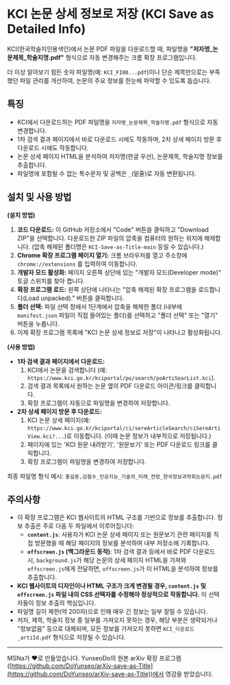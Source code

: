 # KCI 논문 상세 정보로 저장 (KCI Save as Detailed Info)

KCI(한국학술지인용색인)에서 논문 PDF 파일을 다운로드할 때, 파일명을 **"저자명_논문제목_학술지명.pdf"** 형식으로 자동 변경해주는 크롬 확장 프로그램입니다.

더 이상 알아보기 힘든 숫자 파일명(예: `KCI_FI00...pdf`)이나 단순 제목만으로는 부족했던 파일 관리를 개선하여, 논문의 주요 정보를 한눈에 파악할 수 있도록 돕습니다.

## 특징
*   KCI에서 다운로드하는 PDF 파일명을 `저자명_논문제목_학술지명.pdf` 형식으로 자동 변경합니다.
*   1차 검색 결과 페이지에서 바로 다운로드 시에도 작동하며, 2차 상세 페이지 방문 후 다운로드 시에도 작동합니다.
*   논문 상세 페이지 HTML을 분석하여 저자명(한글 우선), 논문제목, 학술지명 정보를 추출합니다.
*   파일명에 포함될 수 없는 특수문자 및 공백은 `_`(밑줄)로 자동 변환됩니다.

## 설치 및 사용 방법

**(설치 방법)**

1.  **코드 다운로드:** 이 GitHub 저장소에서 "Code" 버튼을 클릭하고 "Download ZIP"을 선택합니다. 다운로드한 ZIP 파일의 압축을 컴퓨터의 원하는 위치에 해제합니다. (압축 해제된 폴더명은 `KCI-Save-as-Title-main` 등일 수 있습니다.)
2.  **Chrome 확장 프로그램 페이지 열기:** 크롬 브라우저를 열고 주소창에 `chrome://extensions` 를 입력하여 이동합니다.
3.  **개발자 모드 활성화:** 페이지 오른쪽 상단에 있는 "개발자 모드(Developer mode)" 토글 스위치를 찾아 켭니다.
4.  **확장 프로그램 로드:** 왼쪽 상단에 나타나는 "압축 해제된 확장 프로그램을 로드합니다(Load unpacked)." 버튼을 클릭합니다.
5.  **폴더 선택:** 파일 선택 창에서 1단계에서 압축을 해제한 폴더 (내부에 `manifest.json` 파일이 직접 들어있는 폴더)를 선택하고 "폴더 선택" 또는 "열기" 버튼을 누릅니다.
6.  이제 확장 프로그램 목록에 "KCI 논문 상세 정보로 저장"이 나타나고 활성화됩니다.

**(사용 방법)**

*   **1차 검색 결과 페이지에서 다운로드:**
    1.  KCI에서 논문을 검색합니다 (예: `https://www.kci.go.kr/kciportal/po/search/poArtiSearList.kci`).
    2.  검색 결과 목록에서 원하는 논문 옆의 PDF 다운로드 아이콘/링크를 클릭합니다.
    3.  확장 프로그램이 자동으로 파일명을 변경하여 저장합니다.
*   **2차 상세 페이지 방문 후 다운로드:**
    1.  KCI 논문 상세 페이지(예: `https://www.kci.go.kr/kciportal/ci/sereArticleSearch/ciSereArtiView.kci?...`)로 이동합니다. (이때 논문 정보가 내부적으로 저장됩니다.)
    2.  페이지에 있는 'KCI 원문 내려받기', '원문보기' 또는 PDF 다운로드 링크를 클릭합니다.
    3.  확장 프로그램이 파일명을 변경하여 저장합니다.

최종 파일명 형식 예시: `홍길동,김철수_인공지능_기술의_미래_전망_한국정보과학회논문지.pdf`

## 주의사항
*   이 확장 프로그램은 KCI 웹사이트의 HTML 구조를 기반으로 정보를 추출합니다. 정보 추출은 주로 다음 두 파일에서 이루어집니다:
    *   **`content.js`**: 사용자가 KCI 논문 상세 페이지 또는 원문보기 관련 페이지를 직접 방문했을 때 해당 페이지의 정보를 분석하여 내부 저장소에 기록합니다.
    *   **`offscreen.js` (백그라운드 동작)**: 1차 검색 결과 등에서 바로 PDF 다운로드 시, `background.js`가 해당 논문의 상세 페이지 HTML을 가져와 `offscreen.js`에게 전달하면, `offscreen.js`가 이 HTML을 분석하여 정보를 추출합니다.
*   **KCI 웹사이트의 디자인이나 HTML 구조가 크게 변경될 경우, `content.js` 및 `offscreen.js` 파일 내의 CSS 선택자를 수정해야 정상적으로 작동합니다.** 이 선택자들이 정보 추출의 핵심입니다.
*   파일명 길이 제한(약 200자)으로 인해 매우 긴 정보는 일부 잘릴 수 있습니다.
*   저자, 제목, 학술지 정보 중 일부를 가져오지 못하는 경우, 해당 부분은 생략되거나 "정보없음" 등으로 대체되며, 모든 정보를 가져오지 못하면 `KCI_다운로드_artiId.pdf` 형식으로 저장될 수 있습니다.

---

MSNa가 ❤️로 만들었습니다. YunseoDo의 원본 arXiv 확장 프로그램([https://github.com/DoYunseo/arXiv-save-as-Title](https://github.com/DoYunseo/arXiv-save-as-Title))에서 영감을 받았습니다.